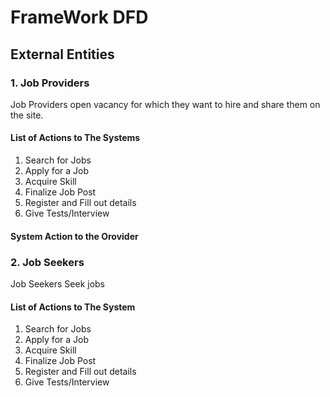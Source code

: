 # FrameWork DFD

## External Entities

### 1. Job Providers

Job Providers open vacancy for which they want to hire and share them on the site.

#### List of Actions to The Systems

1. Search for Jobs
2. Apply for a Job
3. Acquire Skill
4. Finalize Job Post
5. Register and Fill out details
6. Give Tests/Interview

#### System Action to the Orovider

### 2. Job Seekers

Job Seekers Seek jobs

#### List of Actions to The System

1. Search for Jobs
2. Apply for a Job
3. Acquire Skill
4. Finalize Job Post
5. Register and Fill out details
6. Give Tests/Interview